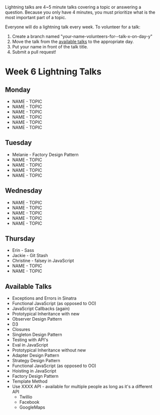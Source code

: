 Lightning talks are 4~5 minute talks covering a topic or answering a question.
Because you only have 4 minutes, you must prioritize what is the most important
part of a topic.

Everyone will do a lightning talk every week. To volunteer for a talk:

1. Create a branch named "your-name-volunteers-for--talk-x-on-day-y"
2. Move the talk from the [available talks](#availabl-talks) to the appropriate
   day.
3. Put your name in front of the talk title.
4. Submit a pull request!

# Week 6 Lightning Talks

## Monday

* NAME - TOPIC
* NAME - TOPIC
* NAME - TOPIC
* NAME - TOPIC
* NAME - TOPIC
* NAME - TOPIC

## Tuesday

* Melanie - Factory Design Pattern
* NAME - TOPIC
* NAME - TOPIC
* NAME - TOPIC
* NAME - TOPIC

## Wednesday

* NAME - TOPIC
* NAME - TOPIC
* NAME - TOPIC
* NAME - TOPIC
* NAME - TOPIC

## Thursday

* Erin - Sass
* Jackie - Git Stash
* Christine - falsey in JavaScript
* NAME - TOPIC
* NAME - TOPIC


## Available Talks
  *  Exceptions and Errors in Sinatra
  *  Functional JavaScript (as opposed to OO)
  *  JavaScript Callbacks (again)
  *  Prototypical Inheritance with new
  * Observer Design Pattern
  * D3
  * Closures
  * Singleton Design Pattern
  * Testing with API's
  * Eval in JavaScript
  * Prototypical Inheritance without new
  * Adapter Design Pattern
  * Strategy Design Pattern
  * Functional JavaScript (as opposed to OO)
  * Hoisting in JavaScript
  * Factory Design Pattern
  * Template Method
  * Use XXXX API - available for multiple people as long as it's a different API
    * Twillio
    * Facebook
    * GoogleMaps


